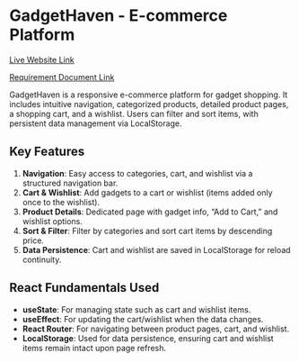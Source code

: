 
# GadgetHaven - E-commerce Platform

[Live Website Link](https://gadget-heaven-react.netlify.app/) 

[Requirement Document Link](/public/requirements.pdf)

GadgetHaven is a responsive e-commerce platform for gadget shopping. It includes intuitive navigation, categorized products, detailed product pages, a shopping cart, and a wishlist. Users can filter and sort items, with persistent data management via LocalStorage.

## Key Features

1. **Navigation**: Easy access to categories, cart, and wishlist via a structured navigation bar.
2. **Cart & Wishlist**: Add gadgets to a cart or wishlist (items added only once to the wishlist).
3. **Product Details**: Dedicated page with gadget info, “Add to Cart,” and wishlist options.
4. **Sort & Filter**: Filter by categories and sort cart items by descending price.
5. **Data Persistence**: Cart and wishlist are saved in LocalStorage for reload continuity.

## React Fundamentals Used

- **useState**: For managing state such as cart and wishlist items.
- **useEffect**: For updating the cart/wishlist when the data changes.
- **React Router**: For navigating between product pages, cart, and wishlist.
- **LocalStorage**: Used for data persistence, ensuring cart and wishlist items remain intact upon page refresh.
